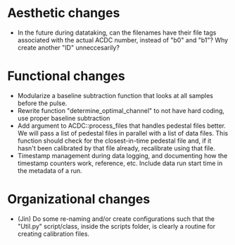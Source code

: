 # Aesthetic changes
- In the future during datataking, can the filenames have their file tags associated with the actual ACDC number, instead of "b0" and "b1"? Why create another "ID" unneccesarily?


# Functional changes
- Modularize a baseline subtraction function that looks at all samples before the pulse. 
- Rewrite function "determine_optimal_channel" to not have hard coding, use proper baseline subtraction
- Add argument to ACDC::process_files that handles pedestal files better. We will pass a list of pedestal files in parallel with a list of data files. This function should check for the closest-in-time pedestal file and, if it hasn't been calibrated by that file already, recalibrate using that file. 
- Timestamp management during data logging, and documenting how the timestamp counters work, reference, etc. Include data run start time in the metadata of a run.


# Organizational changes
- (Jin) Do some re-naming and/or create configurations such that the "Util.py" script/class, inside the scripts folder, is clearly a routine for creating calibration files. 





